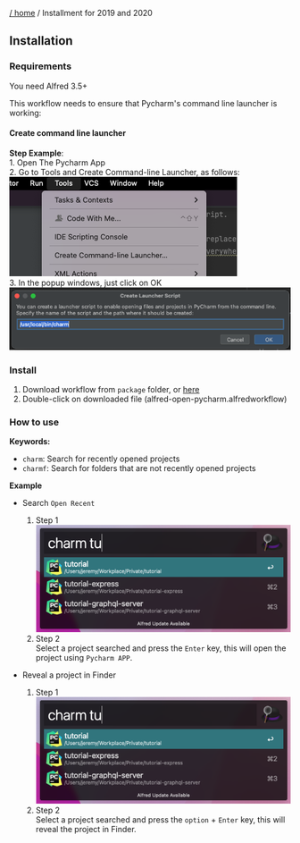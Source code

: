 [/ home](../README.md) / Installment for 2019 and 2020
## Installation

### Requirements
You need Alfred 3.5+  

This workflow needs to ensure that Pycharm's command line launcher is working:    
#### Create command line launcher
**Step Example**:  
    1. Open The Pycharm App  
    2. Go to Tools and Create Command-line Launcher, as follows:    
    ![pycharm-alfred-workflow-create-cli](./images/create_command_line_launcher.png)    
    3. In the popup windows, just click on OK  
    ![pycharm-alfred-workflow-create-cli](./images/create_command_line_launcher_popup_windows.png) 
    
### Install
1. Download workflow from `package` folder, or [here](./package/alfred-open-pycharm.alfredworkflow?raw=true)
2. Double-click on downloaded file (alfred-open-pycharm.alfredworkflow)

### How to use
**Keywords:**  
- `charm`: Search for recently opened projects
- `charmf`: Search for folders that are not recently opened projects

**Example**   
- Search `Open Recent`   
  1) Step 1    
    ![pycharm-alfred-workflow-search-open-recent](./images/search_open_recent.png) 
  2) Step 2    
    Select a project searched and press the `Enter` key, this will open the project using `Pycharm APP`.   
    
- Reveal a project in Finder
  1) Step 1    
    ![pycharm-alfred-workflow-search-open-recent](./images/search_open_recent.png)
  2) Step 2    
  Select a project searched and press the `option` + `Enter` key, this will reveal the project in Finder. 
